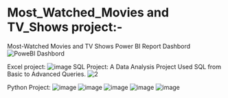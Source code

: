 # Most_Watched_Movies and TV_Shows project:-
Most-Watched Movies and TV Shows Power BI Report Dashbord
![PoweBI Dashbord](https://github.com/user-attachments/assets/b7709b46-2abf-4adc-a33c-df991663ed5f)

Excel project: 
![image](https://github.com/user-attachments/assets/0c8d5ebe-f28d-4066-8304-94c552998a87)
SQL Project:
A Data Analysis Project Used SQL from Basic to Advanced Queries.
![2](https://github.com/user-attachments/assets/8588410b-2a77-4da2-8599-b37c4cba9f5e)

Python Project: 
![image](https://github.com/user-attachments/assets/83a668a8-9d8f-46dd-8118-1af01b34f8d8)
![image](https://github.com/user-attachments/assets/80e51e4d-1720-419c-9501-40b9a660232a)
![image](https://github.com/user-attachments/assets/278242a1-28e6-484e-9882-7358f3c2a3de)
![image](https://github.com/user-attachments/assets/75951ed9-d7a9-4c36-91bb-8905c8637f99)
![image](https://github.com/user-attachments/assets/29aa369f-b8dd-4be5-83e9-042fb6480cfa)





